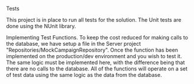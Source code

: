 Tests

This project is in place to run all tests for the solution.
The Unit tests are done using the NUnit library.

Implementing Test Functions.
To keep the cost reduced for making calls to the database, we have setup a file in the Server project "Repositories/MockCampaignRepository". Once the function has been implemented on the production/dev environment and you wish to test it. The same logic must be implemented here, with the difference being that there are no calls to the database. All of the functions will operate on a set of test data using the same logic as the data from the database.
